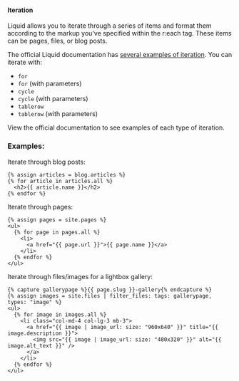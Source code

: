 #### Iteration

Liquid allows you to iterate through a series of items and format them according to the markup you've specified within the r:each tag. These items can be pages, files, or blog posts.

The official Liquid documentation has [several examples of iteration](https://shopify.github.io/liquid/tags/iteration/). You can iterate with:

  * `for`
  * `for` (with parameters)
  * `cycle`
  * `cycle` (with parameters)
  * `tablerow`
  * `tablerow` (with parameters)

View the official documentation to see examples of each type of iteration.

### Examples:

Iterate through blog posts:

```
{% assign articles = blog.articles %}
{% for article in articles.all %}
  <h2>{{ article.name }}</h2>
{% endfor %}
```

Iterate through pages:

```
{% assign pages = site.pages %}
<ul>
  {% for page in pages.all %}
    <li>
      <a href="{{ page.url }}">{{ page.name }}</a>
    </li>
  {% endfor %}
</ul>
```

Iterate through files/images for a lightbox gallery:

```
{% capture gallerypage %}{{ page.slug }}-gallery{% endcapture %}
{% assign images = site.files | filter_files: tags: gallerypage, types: "image" %}
<ul>
  {% for image in images.all %}
    <li class="col-md-4 col-lg-3 mb-3">
      <a href="{{ image | image_url: size: "960x640" }}" title="{{ image.description }}">
        <img src="{{ image | image_url: size: "480x320" }}" alt="{{ image.alt_text }}" />
      </a>
    </li>
  {% endfor %}
</ul>
```
